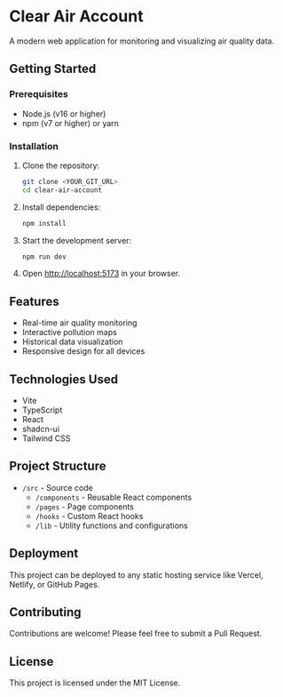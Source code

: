 # Clear Air Account

A modern web application for monitoring and visualizing air quality data.

## Getting Started

### Prerequisites

- Node.js (v16 or higher)
- npm (v7 or higher) or yarn

### Installation

1. Clone the repository:
   ```sh
   git clone <YOUR_GIT_URL>
   cd clear-air-account
   ```

2. Install dependencies:
   ```sh
   npm install
   ```

3. Start the development server:
   ```sh
   npm run dev
   ```

4. Open [http://localhost:5173](http://localhost:5173) in your browser.

## Features

- Real-time air quality monitoring
- Interactive pollution maps
- Historical data visualization
- Responsive design for all devices

## Technologies Used

- Vite
- TypeScript
- React
- shadcn-ui
- Tailwind CSS

## Project Structure

- `/src` - Source code
  - `/components` - Reusable React components
  - `/pages` - Page components
  - `/hooks` - Custom React hooks
  - `/lib` - Utility functions and configurations

## Deployment

This project can be deployed to any static hosting service like Vercel, Netlify, or GitHub Pages.

## Contributing

Contributions are welcome! Please feel free to submit a Pull Request.

## License

This project is licensed under the MIT License.
